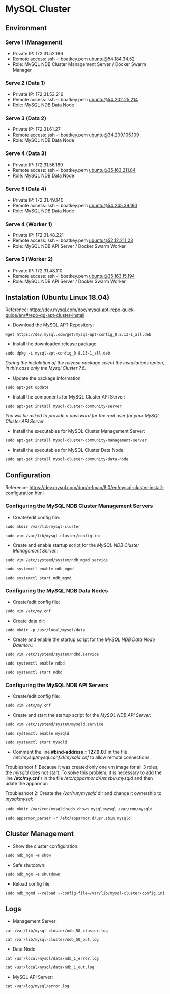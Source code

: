 # MySQL Cluster

## Environment

### Serve 1 (Management)

- Private IP: 172.31.52.186
- Remote access: ssh -i boatkey.pem ubuntu@54.184.34.52
- Role: MySQL NDB Cluster Management Server / Docker Swarm Manager

### Serve 2 (Data 1)

- Private IP: 172.31.53.216
- Remote access: ssh -i boatkey.pem ubuntu@54.202.25.214
- Role: MySQL NDB Data Node

### Serve 3 (Data 2)

- Private IP: 172.31.61.27
- Remote access: ssh -i boatkey.pem ubuntu@34.209.105.109
- Role: MySQL NDB Data Node

### Serve 4 (Data 3)

- Private IP: 172.31.56.189
- Remote access: ssh -i boatkey.pem ubuntu@35.163.211.84
- Role: MySQL NDB Data Node

### Serve 5 (Data 4)

- Private IP: 172.31.49.140
- Remote access: ssh -i boatkey.pem ubuntu@54.245.39.190
- Role: MySQL NDB Data Node

### Serve 4 (Worker 1)

- Private IP: 172.31.48.221
- Remote access: ssh -i boatkey.pem ubuntu@52.12.211.23
- Role: MySQL NDB API Server / Docker Swarm Worker

### Serve 5 (Worker 2)

- Private IP: 172.31.48.110
- Remote access: ssh -i boatkey.pem ubuntu@35.163.15.194
- Role: MySQL NDB API Server / Docker Swarm Worker

## Instalation (Ubuntu Linux 18.04)

Reference: https://dev.mysql.com/doc/mysql-apt-repo-quick-guide/en/#repo-qg-apt-cluster-install

- Download the MySQL APT Repository:

`wget https://dev.mysql.com/get/mysql-apt-config_0.8.13-1_all.deb`

- Install the downloaded release package:

`sudo dpkg -i mysql-apt-config_0.8.13-1_all.deb`

*During the instalation of the release package select the installations option, in this case only the Mysql Cluster 7.6.*

- Update the package information:

`sudo apt-get update`

- Install the components for MySQL Cluster API Server:

`sudo apt-get install mysql-cluster-community-server`

*You will be asked to provide a password for the root user for your MySQL Cluster API Server*

- Install the executables for MySQL Cluster Management Server:

`sudo apt-get install mysql-cluster-community-management-server`

- Install the executables for MySQL Cluster Data Node:

`sudo apt-get install mysql-cluster-community-data-node`

## Configuration

Reference: https://dev.mysql.com/doc/refman/8.0/en/mysql-cluster-install-configuration.html

### Configuring the MySQL NDB Cluster Management Servers

- Create/edit config file:

`sudo mkdir /var/lib/mysql-cluster`

`sudo vim /var/lib/mysql-cluster/config.ini`

- Create and enable startup script for the *MySQL NDB Cluster Management Server.*:

`sudo vim /etc/systemd/system/ndb_mgmd.service`

`sudo systemctl enable ndb_mgmd`

`sudo systemctl start ndb_mgmd`

### Configuring the MySQL NDB Data Nodes

- Create/edit config file:

`sudo vim /etc/my.cnf`

- Create data dir:

`sudo mkdir -p /usr/local/mysql/data`

- Create and enable the startup script for the *MySQL NDB Data Node Daemon.*:

`sudo vim /etc/systemd/system/ndbd.service`

`sudo systemctl enable ndbd`

`sudo systemctl start ndbd`

### Configuring the MySQL NDB API Servers

- Create/edit config file:

`sudo vim /etc/my.cnf`

- Create and start the startup script for the *MySQL NDB API Server*:

`sudo vim /etc/systemd/system/mysqld.service`

`sudo systemctl enable mysqld`

`sudo systemctl start mysqld`

- Comment the line **#bind-address = 127.0.0.1** in the file */etc/mysql/mysql.conf.d/mysqld.cnf* to allow remote connections.

Troubleshoot 1: Because it was created only one vm image for all 3 roles, the *mysqld* does not start.
To solve this problem, it is necessary to add the line **/etc/my.cnf r** in the file */etc/apparmor.d/usr.sbin.mysqld* and then udate the apparmor:

Troubleshoot 2: Create the */var/run/mysqld* dir and change it ownership to *mysql:mysql*:

`sudo mkdir /var/run/mysqld`
`sudo chown mysql:mysql /var/run/mysqld`

`sudo apparmor_parser -r /etc/apparmor.d/usr.sbin.mysqld`

## Cluster Management

- Show the cluster configuration:

`sudo ndb_mgm -e show`

- Safe shutdown:

`sudo ndb_mgm -e shutdown`

- Reload config file:

`sudo ndb_mgmd --reload --config-file=/var/lib/mysql-cluster/config.ini`

## Logs

- Management Server:

`cat /var/lib/mysql-cluster/ndb_50_cluster.log`

`cat /var/lib/mysql-cluster/ndb_50_out.log`

- Data Node:

`cat /usr/local/mysql/data/ndb_1_error.log`

`cat /usr/local/mysql/data/ndb_1_out.log`

- MySQL API Server:

`cat /var/log/mysql/error.log`
